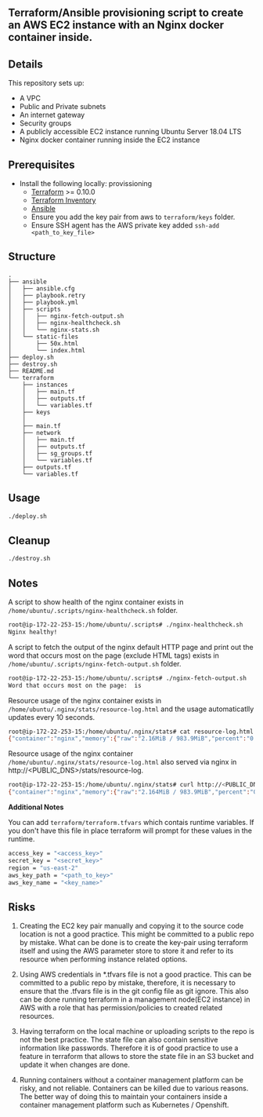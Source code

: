 
## Terraform/Ansible provisioning script to create an AWS EC2 instance with an Nginx docker container inside.

## Details

This repository sets up:

* A VPC
* Public and Private subnets
* An internet gateway
* Security groups
* A publicly accessible EC2 instance running Ubuntu Server 18.04 LTS
* Nginx docker container running inside the EC2 instance


## Prerequisites
- Install the following locally:
provissioning
    * [Terraform](https://www.terraform.io/) >= 0.10.0
    * [Terraform Inventory](https://github.com/adammck/terraform-inventory)
    * [Ansible](https://docs.ansible.com/ansible/latest/installation_guide/intro_installation.html)
    * Ensure you add the key pair from aws to `terraform/keys` folder.
    * Ensure SSH agent has the AWS private key added  `ssh-add <path_to_key_file>` 
    

## Structure
```
.
├── ansible
│   ├── ansible.cfg
│   ├── playbook.retry
│   ├── playbook.yml
│   ├── scripts
│   │   ├── nginx-fetch-output.sh
│   │   ├── nginx-healthcheck.sh
│   │   └── nginx-stats.sh
│   └── static-files
│       ├── 50x.html
│       └── index.html
├── deploy.sh
├── destroy.sh
├── README.md
└── terraform
    ├── instances
    │   ├── main.tf
    │   ├── outputs.tf
    │   └── variables.tf
    ├── keys
    │   
    ├── main.tf
    ├── network
    │   ├── main.tf
    │   ├── outputs.tf
    │   ├── sg_groups.tf
    │   └── variables.tf
    ├── outputs.tf
    └── variables.tf

```

## Usage

```sh
./deploy.sh
```

## Cleanup

```sh
./destroy.sh
```

## Notes

A script to show health of the nginx container exists in `/home/ubuntu/.scripts/nginx-healthcheck.sh` folder.
```sh
root@ip-172-22-253-15:/home/ubuntu/.scripts# ./nginx-healthcheck.sh 
Nginx healthy!
```

A script to fetch the output of the nginx default HTTP page and print out the word that occurs most on the page (exclude HTML tags) exists in `/home/ubuntu/.scripts/nginx-fetch-output.sh` folder.
```sh
root@ip-172-22-253-15:/home/ubuntu/.scripts# ./nginx-fetch-output.sh 
Word that occurs most on the page:  is
```

Resource usage of the nginx container exists in `/home/ubuntu/.nginx/stats/resource-log.html` and the usage automaticatlly updates every 10 seconds.
```sh
root@ip-172-22-253-15:/home/ubuntu/.nginx/stats# cat resource-log.html 
{"container":"nginx","memory":{"raw":"2.16MiB / 983.9MiB","percent":"0.22%"},"cpu":"0.00%"}
```

Resource usage of the nginx container `/home/ubuntu/.nginx/stats/resource-log.html` also served via nginx in http://<PUBLIC_DNS>/stats/resource-log.
```sh
root@ip-172-22-253-15:/home/ubuntu/.nginx/stats# curl http://<PUBLIC_DNS>/stats/resource-log.html
{"container":"nginx","memory":{"raw":"2.164MiB / 983.9MiB","percent":"0.22%"},"cpu":"0.00%"}
```

**Additional Notes**

You can add `terraform/terraform.tfvars` which contais runtime variables. If you don't have this file in place terraform will prompt for these values in the runtime.
```sh
access_key = "<access_key>"
secret_key = "<secret_key>"
region = "us-east-2"
aws_key_path = "<path_to_key>"
aws_key_name = "<key_name>"
```

## Risks

1. Creating the EC2 key pair manually and copying it to the source code location is not a good practice. This might be committed to a public repo by mistake. What can be done is to create the key-pair using terraform itself and using the AWS parameter store to store it and refer to its resource when performing instance related options. 

2. Using AWS credentials in *.tfvars file is not a good practice. This can be committed to a public repo by mistake, therefore, it is necessary to ensure that the .tfvars file is in the git config file as git ignore. This also can be done running terraform in a management node(EC2 instance) in AWS with a role that has permission/policies to created related resources.

3. Having terraform on the local machine or uploading scripts to the repo is not the best practice. The state file can also contain sensitive information like passwords. Therefore it is of good practice to use a feature in terraform that allows to store the state file in an S3 bucket and update it when changes are done.

4. Running containers without a container management platform can be risky, and not reliable. Containers can be killed due to various reasons. The better way of doing this to maintain your containers inside a container management platform such as Kubernetes / Openshift.


